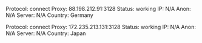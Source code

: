 Protocol: connect
Proxy: 88.198.212.91:3128
Status: working
IP: N/A
Anon: N/A
Server: N/A
Country: Germany

Protocol: connect
Proxy: 172.235.213.131:3128
Status: working
IP: N/A
Anon: N/A
Server: N/A
Country: Japan

